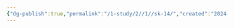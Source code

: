 ```yaml
---
{"dg-publish":true,"permalink":"/1-study/2//1//sk-14/","created":"2024-11-20T21:02:27.570+09:00","updated":"2025-06-03T20:07:21.269+09:00"}
---
```


